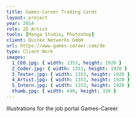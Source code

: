 ```yaml
---
title: Games-Career Trading Cards
layout: project
year: 2014
role: 2D Artist
tools: [Manga Studio, Photoshop]
client: Quinke Networks GmbH
url: https://www.games-career.com/de
type: Client Work
images:
  1_CEO.jpg: { width: 1353, height: 1920 }
  2_Coder.jpg: { width: 1353, height: 1920 }
  3_Tester.jpg: { width: 1353, height: 1920 }
  4_Artist.jpg: { width: 1353, height: 1920 }
  5_Intern.jpg: { width: 1353, height: 1920 }
  thumb.jpg: { width: 640, height: 320 }
---
```

Illustrations for the job portal Games-Career
